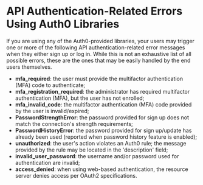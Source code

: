 # API Authentication-Related Errors Using Auth0 Libraries

If you are using any of the Auth0-provided libraries, your users may trigger one or more of the following API authentication-related error messages when they either sign up or log in. While this is not an exhaustive list of all possible errors, these are the ones that may be easily handled by the end users themselves.

* **mfa_required**: the user must provide the multifactor authentication (MFA) code to authenticate;
* **mfa_registration_required**: the administrator has required multifactor authentication (MFA), but the user has not enrolled;
* **mfa_invalid_code**: the multifactor authentication (MFA) code provided by the user is invalid/expired;
* **PasswordStrengthError**: the password provided for sign up does not match the connection's strength requirements;
* **PasswordHistoryError**: the password provided for sign up/update has already been used (reported when password history feature is enabled);
* **unauthorized**: the user's action violates an Auth0 rule; the message provided by the rule may be located in the 'description' field;
* **invalid_user_password**: the username and/or password used for authentication are invalid;
* **access_denied**: when using web-based authentication, the resource server denies access per OAuth2 specifications.
